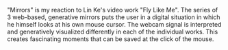 "Mirrors" is my reaction to Lin Ke's video work "Fly Like Me". The series of 3 web-based, generative mirrors puts the user in a digital situation in which he himself looks at his own mouse cursor. The webcam signal is interpreted and generatively visualized differently in each of the individual works. This creates fascinating moments that can be saved at the click of the mouse. 

 